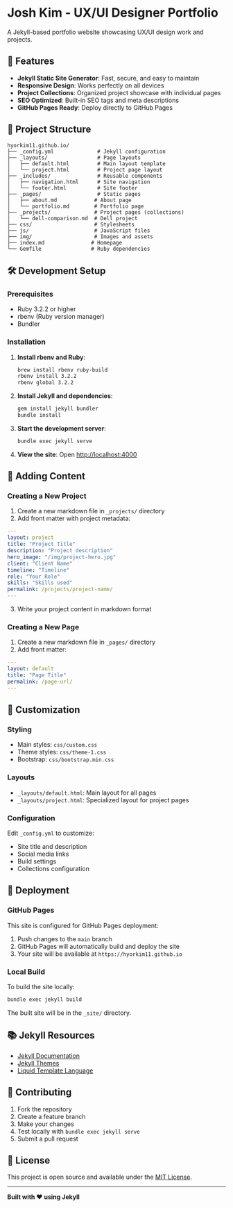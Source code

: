 # Josh Kim - UX/UI Designer Portfolio

A Jekyll-based portfolio website showcasing UX/UI design work and projects.

## 🚀 Features

- **Jekyll Static Site Generator**: Fast, secure, and easy to maintain
- **Responsive Design**: Works perfectly on all devices
- **Project Collections**: Organized project showcase with individual pages
- **SEO Optimized**: Built-in SEO tags and meta descriptions
- **GitHub Pages Ready**: Deploy directly to GitHub Pages

## 📁 Project Structure

```
hyorkim11.github.io/
├── _config.yml              # Jekyll configuration
├── _layouts/                # Page layouts
│   ├── default.html         # Main layout template
│   └── project.html         # Project page layout
├── _includes/               # Reusable components
│   ├── navigation.html      # Site navigation
│   └── footer.html          # Site footer
├── _pages/                  # Static pages
│   ├── about.md            # About page
│   └── portfolio.md        # Portfolio page
├── _projects/              # Project pages (collections)
│   └── dell-comparison.md  # Dell project
├── css/                    # Stylesheets
├── js/                     # JavaScript files
├── img/                    # Images and assets
├── index.md               # Homepage
└── Gemfile                # Ruby dependencies
```

## 🛠️ Development Setup

### Prerequisites

- Ruby 3.2.2 or higher
- rbenv (Ruby version manager)
- Bundler

### Installation

1. **Install rbenv and Ruby**:
   ```bash
   brew install rbenv ruby-build
   rbenv install 3.2.2
   rbenv global 3.2.2
   ```

2. **Install Jekyll and dependencies**:
   ```bash
   gem install jekyll bundler
   bundle install
   ```

3. **Start the development server**:
   ```bash
   bundle exec jekyll serve
   ```

4. **View the site**: Open [http://localhost:4000](http://localhost:4000)

## 📝 Adding Content

### Creating a New Project

1. Create a new markdown file in `_projects/` directory
2. Add front matter with project metadata:

```yaml
---
layout: project
title: "Project Title"
description: "Project description"
hero_image: "/img/project-hero.jpg"
client: "Client Name"
timeline: "Timeline"
role: "Your Role"
skills: "Skills used"
permalink: /projects/project-name/
---
```

3. Write your project content in markdown format

### Creating a New Page

1. Create a new markdown file in `_pages/` directory
2. Add front matter:

```yaml
---
layout: default
title: "Page Title"
permalink: /page-url/
---
```

## 🎨 Customization

### Styling

- Main styles: `css/custom.css`
- Theme styles: `css/theme-1.css`
- Bootstrap: `css/bootstrap.min.css`

### Layouts

- `_layouts/default.html`: Main layout for all pages
- `_layouts/project.html`: Specialized layout for project pages

### Configuration

Edit `_config.yml` to customize:
- Site title and description
- Social media links
- Build settings
- Collections configuration

## 🚀 Deployment

### GitHub Pages

This site is configured for GitHub Pages deployment:

1. Push changes to the `main` branch
2. GitHub Pages will automatically build and deploy the site
3. Your site will be available at `https://hyorkim11.github.io`

### Local Build

To build the site locally:

```bash
bundle exec jekyll build
```

The built site will be in the `_site/` directory.

## 📚 Jekyll Resources

- [Jekyll Documentation](https://jekyllrb.com/docs/)
- [Jekyll Themes](https://jekyllthemes.io/)
- [Liquid Template Language](https://shopify.github.io/liquid/)

## 🤝 Contributing

1. Fork the repository
2. Create a feature branch
3. Make your changes
4. Test locally with `bundle exec jekyll serve`
5. Submit a pull request

## 📄 License

This project is open source and available under the [MIT License](LICENSE).

---

**Built with ❤️ using Jekyll**
